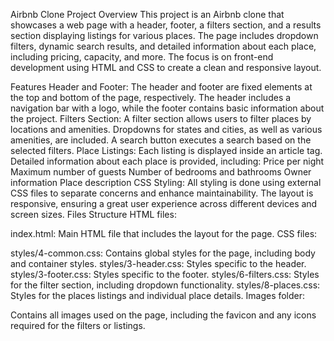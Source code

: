 Airbnb Clone Project
Overview
This project is an Airbnb clone that showcases a web page with a header, footer, a filters section, and a results section displaying listings for various places. The page includes dropdown filters, dynamic search results, and detailed information about each place, including pricing, capacity, and more. The focus is on front-end development using HTML and CSS to create a clean and responsive layout.

Features
Header and Footer:
The header and footer are fixed elements at the top and bottom of the page, respectively.
The header includes a navigation bar with a logo, while the footer contains basic information about the project.
Filters Section:
A filter section allows users to filter places by locations and amenities.
Dropdowns for states and cities, as well as various amenities, are included.
A search button executes a search based on the selected filters.
Place Listings:
Each listing is displayed inside an article tag.
Detailed information about each place is provided, including:
Price per night
Maximum number of guests
Number of bedrooms and bathrooms
Owner information
Place description
CSS Styling:
All styling is done using external CSS files to separate concerns and enhance maintainability.
The layout is responsive, ensuring a great user experience across different devices and screen sizes.
Files Structure
HTML files:

index.html: Main HTML file that includes the layout for the page.
CSS files:

styles/4-common.css: Contains global styles for the page, including body and container styles.
styles/3-header.css: Styles specific to the header.
styles/3-footer.css: Styles specific to the footer.
styles/6-filters.css: Styles for the filter section, including dropdown functionality.
styles/8-places.css: Styles for the places listings and individual place details.
Images folder:

Contains all images used on the page, including the favicon and any icons required for the filters or listings.